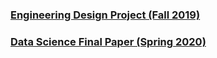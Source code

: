 ### [Engineering Design Project (Fall 2019)](https://github.com/cvo2017/Engineering-Design-Project/files/8517510/team-02-ed2-poster.1.pdf)

### [Data Science Final Paper (Spring 2020)](https://github.com/cvo2017/Engineering-Design-Project/files/8517536/Final.Paper.Chau.Vo.pdf)

